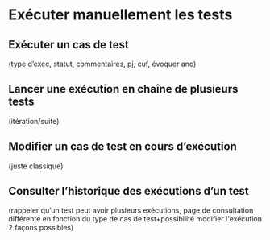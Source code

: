 # Exécuter manuellement les tests

## Exécuter un cas de test 

(type d’exec, statut, commentaires, pj, cuf, évoquer ano)

## Lancer une exécution en chaîne de plusieurs tests 

(itération/suite)

## Modifier un cas de test en cours d’exécution 

(juste classique)

## Consulter l’historique des exécutions d’un test 

(rappeler qu’un test peut avoir plusieurs exécutions, page de consultation différente en fonction du type de cas de test+possibilité modifier l'exécution 2 façons possibles)
